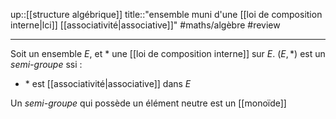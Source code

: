 up::[[structure algébrique]]
title::"ensemble muni d'une [[loi de composition interne|lci]] [[associativité|associative]]"
#maths/algèbre #review 

----
Soit un ensemble $E$, et $*$ une [[loi de composition interne]] sur $E$.
$(E, *)$ est un _semi-groupe_ ssi :
 - $*$ est [[associativité|associative]] dans $E$

Un _semi-groupe_ qui possède un élément neutre est un [[monoïde]]
